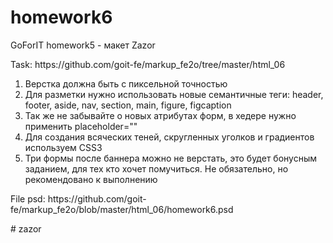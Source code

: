 # homework6
GoForIT homework5 - макет Zazor
<p>Task: https://github.com/goit-fe/markup_fe2o/tree/master/html_06</p>
<ol>
	<li>Верстка должна быть с пиксельной точностью</li>
	<li>Для разметки нужно использовать новые семантичные теги: header, footer, aside, nav, section, main, figure, figcaption</li>
	<li>Так же не забывайте о новых атрибутах форм, в хедере нужно применить placeholder=""</li>
	<li>Для создания всяческих теней, скругленных уголков и градиентов используем CSS3</li>
	<li>Три формы после баннера можно не верстать, это будет бонусным заданием, для тех кто хочет помучиться. Не обязательно, но рекомендовано к выполнению</li>
</ol>
<p>File psd: https://github.com/goit-fe/markup_fe2o/blob/master/html_06/homework6.psd</p>
# zazor
